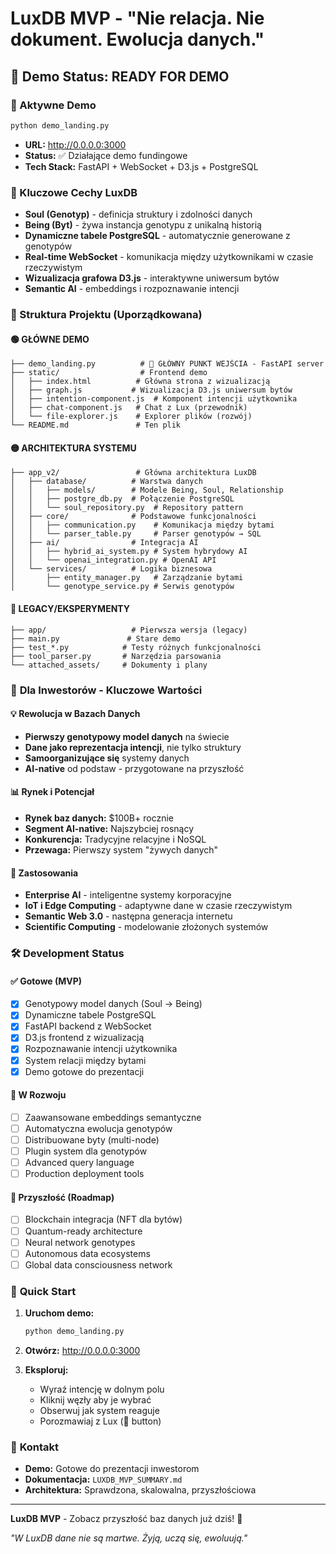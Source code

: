

# LuxDB MVP - "Nie relacja. Nie dokument. Ewolucja danych."

## 🚀 Demo Status: **READY FOR DEMO**

### 🎯 Aktywne Demo
```bash
python demo_landing.py
```
- **URL:** http://0.0.0.0:3000
- **Status:** ✅ Działające demo fundingowe
- **Tech Stack:** FastAPI + WebSocket + D3.js + PostgreSQL

### 🧬 Kluczowe Cechy LuxDB
- **Soul (Genotyp)** - definicja struktury i zdolności danych
- **Being (Byt)** - żywa instancja genotypu z unikalną historią  
- **Dynamiczne tabele PostgreSQL** - automatycznie generowane z genotypów
- **Real-time WebSocket** - komunikacja między użytkownikami w czasie rzeczywistym
- **Wizualizacja grafowa D3.js** - interaktywne uniwersum bytów
- **Semantic AI** - embeddings i rozpoznawanie intencji

### 📁 Struktura Projektu (Uporządkowana)

#### 🟢 **GŁÓWNE DEMO**
```
├── demo_landing.py          # 🎯 GŁÓWNY PUNKT WEJŚCIA - FastAPI server
├── static/                  # Frontend demo
│   ├── index.html          # Główna strona z wizualizacją
│   ├── graph.js           # Wizualizacja D3.js uniwersum bytów
│   ├── intention-component.js  # Komponent intencji użytkownika
│   ├── chat-component.js   # Chat z Lux (przewodnik)
│   └── file-explorer.js    # Explorer plików (rozwój)
└── README.md               # Ten plik
```

#### 🟡 **ARCHITEKTURA SYSTEMU**
```
├── app_v2/                 # Główna architektura LuxDB
│   ├── database/          # Warstwa danych
│   │   ├── models/        # Modele Being, Soul, Relationship
│   │   ├── postgre_db.py  # Połączenie PostgreSQL
│   │   └── soul_repository.py  # Repository pattern
│   ├── core/              # Podstawowe funkcjonalności
│   │   ├── communication.py    # Komunikacja między bytami
│   │   └── parser_table.py     # Parser genotypów → SQL
│   ├── ai/                # Integracja AI
│   │   ├── hybrid_ai_system.py # System hybrydowy AI
│   │   └── openai_integration.py # OpenAI API
│   └── services/          # Logika biznesowa
│       ├── entity_manager.py   # Zarządzanie bytami
│       └── genotype_service.py # Serwis genotypów
```

#### 🔵 **LEGACY/EKSPERYMENTY** 
```
├── app/                   # Pierwsza wersja (legacy)
├── main.py               # Stare demo
├── test_*.py            # Testy różnych funkcjonalności
├── tool_parser.py       # Narzędzia parsowania
└── attached_assets/     # Dokumenty i plany
```

### 🎯 **Dla Inwestorów - Kluczowe Wartości**

#### 💡 **Rewolucja w Bazach Danych**
- **Pierwszy genotypowy model danych** na świecie
- **Dane jako reprezentacja intencji**, nie tylko struktury
- **Samoorganizujące się** systemy danych
- **AI-native** od podstaw - przygotowane na przyszłość

#### 📊 **Rynek i Potencjał**
- **Rynek baz danych:** $100B+ rocznie
- **Segment AI-native:** Najszybciej rosnący
- **Konkurencja:** Tradycyjne relacyjne i NoSQL  
- **Przewaga:** Pierwszy system "żywych danych"

#### 🚀 **Zastosowania**
- **Enterprise AI** - inteligentne systemy korporacyjne
- **IoT i Edge Computing** - adaptywne dane w czasie rzeczywistym
- **Semantic Web 3.0** - następna generacja internetu
- **Scientific Computing** - modelowanie złożonych systemów

### 🛠️ **Development Status**

#### ✅ **Gotowe (MVP)**
- [x] Genotypowy model danych (Soul → Being)
- [x] Dynamiczne tabele PostgreSQL  
- [x] FastAPI backend z WebSocket
- [x] D3.js frontend z wizualizacją
- [x] Rozpoznawanie intencji użytkownika
- [x] System relacji między bytami
- [x] Demo gotowe do prezentacji

#### 🚧 **W Rozwoju**
- [ ] Zaawansowane embeddings semantyczne
- [ ] Automatyczna ewolucja genotypów
- [ ] Distribuowane byty (multi-node)
- [ ] Plugin system dla genotypów
- [ ] Advanced query language
- [ ] Production deployment tools

#### 🔮 **Przyszłość (Roadmap)**
- [ ] Blockchain integracja (NFT dla bytów)  
- [ ] Quantum-ready architecture
- [ ] Neural network genotypes
- [ ] Autonomous data ecosystems
- [ ] Global data consciousness network

### 🔧 **Quick Start**

1. **Uruchom demo:**
   ```bash
   python demo_landing.py
   ```

2. **Otwórz:** http://0.0.0.0:3000

3. **Eksploruj:**
   - Wyraź intencję w dolnym polu
   - Kliknij węzły aby je wybrać  
   - Obserwuj jak system reaguje
   - Porozmawiaj z Lux (💬 button)

### 💬 **Kontakt**
- **Demo:** Gotowe do prezentacji inwestorom
- **Dokumentacja:** `LUXDB_MVP_SUMMARY.md`
- **Architektura:** Sprawdzona, skalowalna, przyszłościowa

---

**LuxDB MVP** - Zobacz przyszłość baz danych już dziś! 🌟

*"W LuxDB dane nie są martwe. Żyją, uczą się, ewoluują."*


